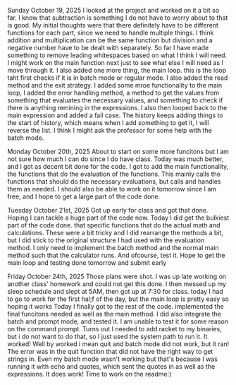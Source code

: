 Sunday October 19, 2025
I looked at the project and worked on it a bit so far. I know that subtraction is something I do not have to worry about to that is good. My initial thoughts were that there definitely have to be different functions for each part, since we need to handle multiple things. I think addition and multiplication can be the same function but division and a negative number have to be dealt with separately. So far I have made something to remove leading whitespaces based on what I think I will need. I might work on the main function next just to see what else I will need as I move through it.
I also added one more thing, the main loop. this is the loop taht first checks if it is in batch mode or regular mode. I also added the read method and the exit strategy. 
I added some mroe functionality to the main loop, I added the error handling method, a method to get the values from something that evaluates the necessary values, and something to check if there is anything remining in the expressions. I also then looped back to the main expression and added a fail case. The history keeps adding things to the start of history, which means when I add something to get it, I will reverse the list.
I think I might ask the professor for some help with the batch mode.


Monday October 20th, 2025
About to start on some more funcitons but I am not sure how much I can do since I do have class.
Today was much better, and I got as decent bit done for the code. I got to add the main functionality, the functions that do the evaluation of the functions. This mainly calls the functions that should do the necessary evaluations, but calls and handles them as needed.
I should also be able to work on it tomorrow since I am free, and I hope to get a large part of the code done.

Tuesday October 21st, 2025
Got up early for class and got that done. Hoping I can tackle a huge part of the code now.
Today I did get the bulkiest part of the code done. that specific functions that do the actual math and calculations. These were a bit tricky and I did rearrange the methods a bit, but I did stick to the original structure I had used with the evaluation method. I only need to implement the batch method and the normal main method such that the calculator runs. And ofcourse, test it.
Hope to get the main loop and testing done tomorrow and submit early

Friday October 24th, 2025
Those plans were shot. I was up late working on another class' homework and could not get this done. I then messed up my sleep schedule and slept at 5AM, then got up at 7:30 for class. today I had to go to work for the first hal;f of the day, but the main loop is pretty easy so hoping it works
Today I finally got to the rest of the code. implemented the final funcitons needed as well as the main method. I did also integrate the batch and prompt mode, and tested it. I am unable to test it for some reason on the command prompt.
Turns out I needed to add racket to my binaries, but i do not want to do that, so I just used the system path to run it. It worked! Well by worked i mean quit and batch mode did not work, but it ran!
The error was in the quit function that did not have the right way to get strings in. Even my batch mode wasn't working but that's because I was running it with echo and quotes, which sent the quotes in as well as the expressions. It does work!
Time to work on the readme:)